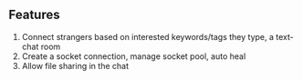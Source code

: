 ## Features
1. Connect strangers based on interested keywords/tags they type, a text-chat room
2. Create a socket connection, manage socket pool, auto heal
3. Allow file sharing in the chat

